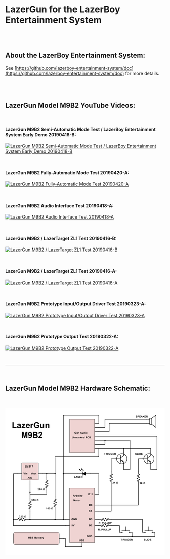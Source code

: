 # LazerGun for the LazerBoy Entertainment System
<br /><br />

## About the LazerBoy Entertainment System:

See [https://github.com/lazerboy-entertainment-system/doc](https://github.com/lazerboy-entertainment-system/doc) for more details.
<br /><br /><br /><br />



## LazerGun Model M9B2 YouTube Videos:
<br />



#### LazerGun M9B2 Semi-Automatic Mode Test / LazerBoy Entertainment System Early Demo 20190418-B:

[![LazerGun M9B2 Semi-Automatic Mode Test / LazerBoy Entertainment System Early Demo 20190418-B](https://img.youtube.com/vi/v0WyaP05V2Y/0.jpg)](https://www.youtube.com/watch?v=v0WyaP05V2Y "LazerGun M9B2 Semi-Automatic Mode Test / LazerBoy Entertainment System Early Demo 20190418-B")

<br />


#### LazerGun M9B2 Fully-Automatic Mode Test 20190420-A:

[![LazerGun M9B2 Fully-Automatic Mode Test 20190420-A](https://img.youtube.com/vi/Gd7eic8JyF8/0.jpg)](https://www.youtube.com/watch?v=Gd7eic8JyF8 "LazerGun M9B2 Fully-Automatic Mode Test 20190420-A")

<br />


#### LazerGun M9B2 Audio Interface Test 20190418-A:

[![LazerGun M9B2 Audio Interface Test 20190418-A](https://img.youtube.com/vi/UdGoYjNjAcY/0.jpg)](https://www.youtube.com/watch?v=UdGoYjNjAcY "LazerGun M9B2 Audio Interface Test 20190418-A")

<br />


#### LazerGun M9B2 / LazerTarget ZL1 Test 20190416-B:

[![LazerGun M9B2 / LazerTarget ZL1 Test 20190416-B](https://img.youtube.com/vi/No2CMLOmRoU/0.jpg)](https://www.youtube.com/watch?v=No2CMLOmRoU "LazerGun M9B2 / LazerTarget ZL1 Test 20190416-B")

<br />


#### LazerGun M9B2 / LazerTarget ZL1 Test 20190416-A:

[![LazerGun M9B2 / LazerTarget ZL1 Test 20190416-A](https://img.youtube.com/vi/h53VUDFpHgo/0.jpg)](https://www.youtube.com/watch?v=h53VUDFpHgo "LazerGun M9B2 / LazerTarget ZL1 Test 20190416-A")

<br />


#### LazerGun M9B2 Prototype Input/Output Driver Test 20190323-A:

[![LazerGun M9B2 Prototype Input/Output Driver Test 20190323-A](https://img.youtube.com/vi/njftzG4w6X8/0.jpg)](https://www.youtube.com/watch?v=njftzG4w6X8 "LazerGun M9B2 Prototype Input/Output Driver Test 20190323-A")

<br />


#### LazerGun M9B2 Prototype Output Test 20190322-A:

[![LazerGun M9B2 Prototype Output Test 20190322-A](https://img.youtube.com/vi/ZVAvvredhDk/0.jpg)](https://www.youtube.com/watch?v=ZVAvvredhDk "LazerGun M9B2 Prototype Output Test 20190322-A")


<br /><hr /><br />

## LazerGun Model M9B2 Hardware Schematic:
<br />

![LazerGun Model M9B2 Hardware Schematic](https://github.com/lazerboy-entertainment-system/lazergun/blob/master/M9B2/hardware_schematic/Schematic-LazerGun-M9B2.png "LazerGun Model M9B2 Hardware Schematic")
